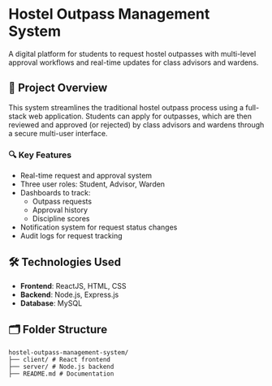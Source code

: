 # Hostel Outpass Management System

A digital platform for students to request hostel outpasses with multi-level approval workflows and real-time updates for class advisors and wardens.

## 🧠 Project Overview

This system streamlines the traditional hostel outpass process using a full-stack web application. Students can apply for outpasses, which are then reviewed and approved (or rejected) by class advisors and wardens through a secure multi-user interface.

### 🔍 Key Features
- Real-time request and approval system
- Three user roles: Student, Advisor, Warden
- Dashboards to track:
  - Outpass requests
  - Approval history
  - Discipline scores
- Notification system for request status changes
- Audit logs for request tracking

## 🛠 Technologies Used

- **Frontend**: ReactJS, HTML, CSS
- **Backend**: Node.js, Express.js
- **Database**: MySQL

## 🗂️ Folder Structure

```
hostel-outpass-management-system/
├── client/ # React frontend
├── server/ # Node.js backend
├── README.md # Documentation

```
